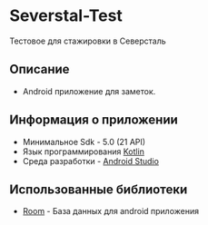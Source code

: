 # Severstal-Test
Тестовое для стажировки в Северсталь

## Описание
<ul>
  <li>Android приложение для заметок.</li>
</ul>

## Информация о приложении

<ul>
  <li> Минимальное Sdk - 5.0 (21 API)</li>
  <li> Язык программирования <a href ="https://kotlinlang.org">Kotlin</a></li>
  <li>Среда разработки - <a href ="https://developer.android.com/studio">Android Studio</a></li>
</ul>


## Использованные библиотеки

<ul>
 <li><a href= "https://developer.android.com/training/data-storage/room">Room</a> - База данных для android приложения</li>
</ul>

